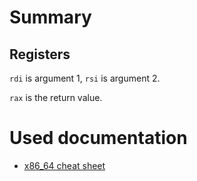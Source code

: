 # Summary

## Registers

`rdi` is argument 1, `rsi` is argument 2.

`rax` is the return value.

# Used documentation

* [x86_64 cheat sheet](https://www.cs.uaf.edu/2017/fall/cs301/reference/x86_64.html)

